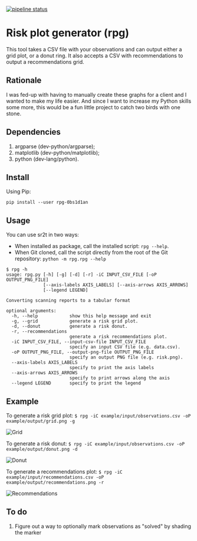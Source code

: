 [![pipeline status](https://gitlab.com/0bs1d1an/rpg/badges/master/pipeline.svg)](https://gitlab.com/0bs1d1an/rpg/commits/master)

# Risk plot generator (rpg)

This tool takes a CSV file with your observations and can output either a grid plot, or a donut ring.
It also accepts a CSV with recommendations to output a recommendations grid.

## Rationale

I was fed-up with having to manually create these graphs for a client and I wanted to make my life easier.
And since I want to increase my Python skills some more, this would be a fun little project to catch two birds with one stone.

## Dependencies

1. argparse (dev-python/argparse);
2. matplotlib (dev-python/matplotlib);
3. python (dev-lang/python).

## Install

Using Pip:

`pip install --user rpg-0bs1d1an`

## Usage

You can use sr2t in two ways:

* When installed as package, call the installed script: `rpg --help`.
* When Git cloned, call the script directly from the root of the Git
repository: `python -m rpg.rpg --help`

```
$ rpg -h
usage: rpg.py [-h] [-g] [-d] [-r] -iC INPUT_CSV_FILE [-oP OUTPUT_PNG_FILE]
              [--axis-labels AXIS_LABELS] [--axis-arrows AXIS_ARROWS]
              [--legend LEGEND]

Converting scanning reports to a tabular format

optional arguments:
  -h, --help            show this help message and exit
  -g, --grid            generate a risk grid plot.
  -d, --donut           generate a risk donut.
  -r, --recommendations
                        generate a risk recommendations plot.
  -iC INPUT_CSV_FILE, --input-csv-file INPUT_CSV_FILE
                        specify an input CSV file (e.g. data.csv).
  -oP OUTPUT_PNG_FILE, --output-png-file OUTPUT_PNG_FILE
                        specify an output PNG file (e.g. risk.png).
  --axis-labels AXIS_LABELS
                        specify to print the axis labels
  --axis-arrows AXIS_ARROWS
                        specify to print arrows along the axis
  --legend LEGEND       specify to print the legend
```

## Example

To generate a risk grid plot: `$ rpg -iC example/input/observations.csv -oP example/output/grid.png -g`

![Grid](example/output/grid.png)

To generate a risk donut: `$ rpg -iC example/input/observations.csv -oP example/output/donut.png -d`

![Donut](example/output/donut.png)

To generate a recommendations plot: `$ rpg -iC example/input/recommendations.csv -oP example/output/recommendations.png -r`

![Recommendations](example/output/recommendations.png)

## To do

1. Figure out a way to optionally mark observations as "solved" by shading the marker